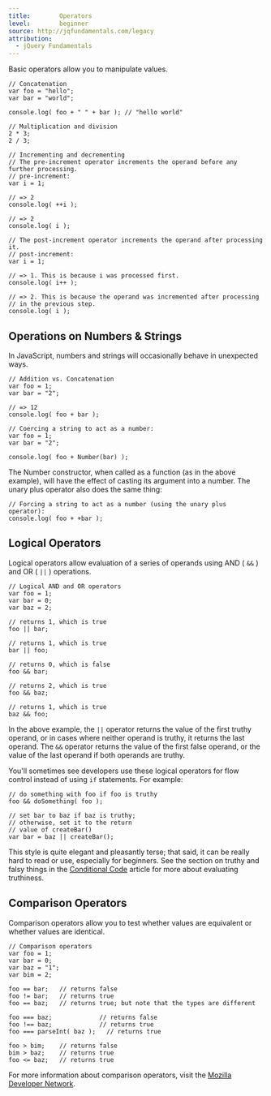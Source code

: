 ```yaml
---
title:        Operators
level:        beginner
source: http://jqfundamentals.com/legacy
attribution: 
  - jQuery Fundamentals
---
```

Basic operators allow you to manipulate values.

```
// Concatenation
var foo = "hello";
var bar = "world";

console.log( foo + " " + bar ); // "hello world"
```

```
// Multiplication and division
2 * 3;
2 / 3;
```

```
// Incrementing and decrementing
// The pre-increment operator increments the operand before any further processing.
// pre-increment:
var i = 1;

// => 2
console.log( ++i );

// => 2
console.log( i );

// The post-increment operator increments the operand after processing it.
// post-increment:
var i = 1;

// => 1. This is because i was processed first.
console.log( i++ );

// => 2. This is because the operand was incremented after processing
// in the previous step.
console.log( i );
```

## Operations on Numbers & Strings

In JavaScript, numbers and strings will occasionally behave in unexpected ways.

```
// Addition vs. Concatenation
var foo = 1;
var bar = "2";

// => 12
console.log( foo + bar );
```

```
// Coercing a string to act as a number:
var foo = 1;
var bar = "2";

console.log( foo + Number(bar) );
```

The Number constructor, when called as a function (as in the above example), will have the effect of casting its argument into a number. The unary plus operator also does the same thing:

```
// Forcing a string to act as a number (using the unary plus operator):
console.log( foo + +bar );
```

## Logical Operators

Logical operators allow evaluation of a series of operands using AND ( `&&` ) and OR ( `||` ) operations.

```
// Logical AND and OR operators
var foo = 1;
var bar = 0;
var baz = 2;

// returns 1, which is true
foo || bar;

// returns 1, which is true
bar || foo;

// returns 0, which is false
foo && bar;

// returns 2, which is true
foo && baz;

// returns 1, which is true
baz && foo;
```

In the above example, the `||` operator returns the value of the first truthy operand, or in cases where neither operand is truthy, it returns the last operand. The `&&` operator returns the value of the first false operand, or the value of the last operand if both operands are truthy.

You'll sometimes see developers use these logical operators for flow control instead of using `if` statements. For example:

```
// do something with foo if foo is truthy
foo && doSomething( foo );

// set bar to baz if baz is truthy;
// otherwise, set it to the return
// value of createBar()
var bar = baz || createBar();
```

This style is quite elegant and pleasantly terse; that said, it can be really hard to read or use, especially for beginners. See the section on truthy and falsy things in the [Conditional Code](/conditional-code) article for more about evaluating truthiness.

## Comparison Operators

Comparison operators allow you to test whether values are equivalent or whether values are identical.

```
// Comparison operators
var foo = 1;
var bar = 0;
var baz = "1";
var bim = 2;

foo == bar;   // returns false
foo != bar;   // returns true
foo == baz;   // returns true; but note that the types are different

foo === baz;             // returns false
foo !== baz;             // returns true
foo === parseInt( baz );   // returns true

foo > bim;    // returns false
bim > baz;    // returns true
foo <= baz;   // returns true
```
For more information about comparison operators, visit the [Mozilla Developer Network](https://developer.mozilla.org/en-US/docs/JavaScript/Reference/Operators/Comparison_Operators "MDN - Comparison Operators").
